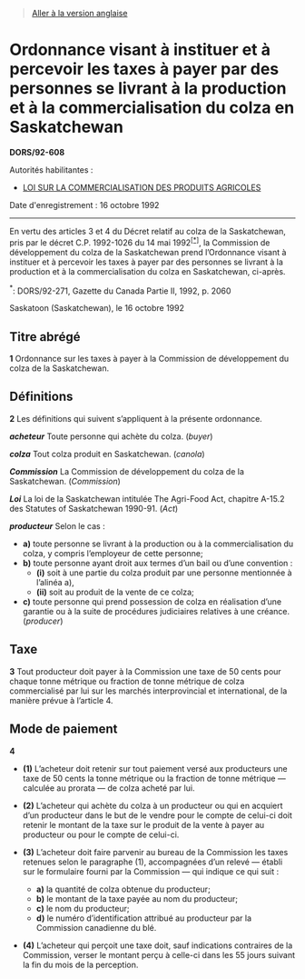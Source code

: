 > [Aller à la version anglaise](/en/Regulations/Statutory%20Orders%20and%20Regulations/92/608.md)

# Ordonnance visant à instituer et à percevoir les taxes à payer par des personnes se livrant à la production et à la commercialisation du colza en Saskatchewan

**DORS/92-608**

Autorités habilitantes : 
- [LOI SUR LA COMMERCIALISATION DES PRODUITS AGRICOLES](/fr/Lois/Lois%20révisées%20du%20Canada/A/A-6.md)

Date d'enregistrement : 16 octobre 1992

----------

En vertu des articles 3 et 4 du Décret relatif au colza de la Saskatchewan, pris par le décret C.P. 1992-1026 du 14 mai 1992<sup><a href='#footnote1_f'>[*]</a></sup>, la Commission de développement du colza de la Saskatchewan prend l’Ordonnance visant à instituer et à percevoir les taxes à payer par des personnes se livrant à la production et à la commercialisation du colza en Saskatchewan, ci-après.

<a name='footnote1_f'><sup>*</sup></a>: DORS/92-271, Gazette du Canada Partie II, 1992, p. 2060<br />

Saskatoon (Saskatchewan), le 16 octobre 1992




## Titre abrégé


**1** Ordonnance sur les taxes à payer à la Commission de développement du colza de la Saskatchewan.




## Définitions


**2** Les définitions qui suivent s’appliquent à la présente ordonnance.

***acheteur*** Toute personne qui achète du colza. (*buyer*)

***colza*** Tout colza produit en Saskatchewan. (*canola*)

***Commission*** La Commission de développement du colza de la Saskatchewan. (*Commission*)

***Loi*** La loi de la Saskatchewan intitulée The Agri-Food Act, chapitre A-15.2 des Statutes of Saskatchewan 1990-91. (*Act*)

***producteur*** Selon le cas :
- **a)** toute personne se livrant à la production ou à la commercialisation du colza, y compris l’employeur de cette personne;
- **b)** toute personne ayant droit aux termes d’un bail ou d’une convention :
	- **(i)** soit à une partie du colza produit par une personne mentionnée à l’alinéa a),
	- **(ii)** soit au produit de la vente de ce colza;
- **c)** toute personne qui prend possession de colza en réalisation d’une garantie ou à la suite de procédures judiciaires relatives à une créance. (*producer*)




## Taxe


**3** Tout producteur doit payer à la Commission une taxe de 50 cents pour chaque tonne métrique ou fraction de tonne métrique de colza commercialisé par lui sur les marchés interprovincial et international, de la manière prévue à l’article 4.




## Mode de paiement


**4** 

- **(1)** L’acheteur doit retenir sur tout paiement versé aux producteurs une taxe de 50 cents la tonne métrique ou la fraction de tonne métrique — calculée au prorata — de colza acheté par lui.

- **(2)** L’acheteur qui achète du colza à un producteur ou qui en acquiert d’un producteur dans le but de le vendre pour le compte de celui-ci doit retenir le montant de la taxe sur le produit de la vente à payer au producteur ou pour le compte de celui-ci.

- **(3)** L’acheteur doit faire parvenir au bureau de la Commission les taxes retenues selon le paragraphe (1), accompagnées d’un relevé — établi sur le formulaire fourni par la Commission — qui indique ce qui suit :
	- **a)** la quantité de colza obtenue du producteur;
	- **b)** le montant de la taxe payée au nom du producteur;
	- **c)** le nom du producteur;
	- **d)** le numéro d’identification attribué au producteur par la Commission canadienne du blé.

- **(4)** L’acheteur qui perçoit une taxe doit, sauf indications contraires de la Commission, verser le montant perçu à celle-ci dans les 55 jours suivant la fin du mois de la perception.


